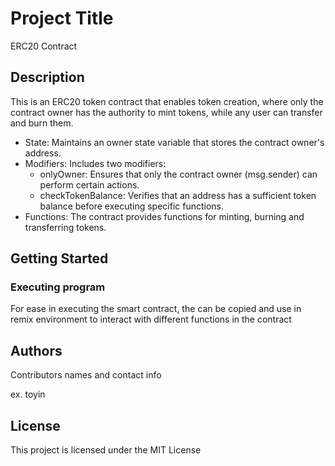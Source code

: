 # Project Title

ERC20 Contract

## Description

This is an ERC20 token contract that enables token creation, where only the contract owner has the authority to mint tokens, while any user can transfer and burn them.

- State: Maintains an owner state variable that stores the contract owner's address.
- Modifiers: Includes two modifiers:
    - onlyOwner: Ensures that only the contract owner (msg.sender) can perform certain actions.
    - checkTokenBalance: Verifies that an address has a sufficient token balance before executing specific functions.
- Functions: The contract provides functions for minting, burning and transferring tokens.


## Getting Started

### Executing program
For ease in executing the smart contract, 
the can be copied and use in remix environment to 
interact with different functions in the contract

## Authors

Contributors names and contact info

ex. toyin


## License

This project is licensed under the MIT License 